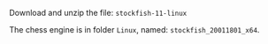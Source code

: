 Download and unzip the file: ```stockfish-11-linux```

The chess engine is in folder ```Linux```, named: ```stockfish_20011801_x64```.
